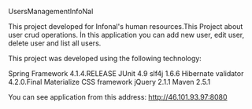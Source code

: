 UsersManagementInfoNal

This project developed for Infonal's human resources.This Project about user crud operations. İn this application you can add new user, edit user, delete user and list all users.

This project was developed using the following technology:

Spring Framework 4.1.4.RELEASE 
JUnit 4.9 
slf4j 1.6.6 
Hibernate validator 4.2.0.Final 
Materialize CSS framework
jQuery 2.1.1 
Maven  2.5.1 


You can see application from this address: http://46.101.93.97:8080



